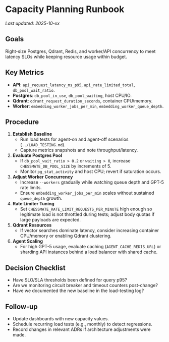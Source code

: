 # Capacity Planning Runbook

_Last updated: 2025-10-xx_

## Goals
Right-size Postgres, Qdrant, Redis, and worker/API concurrency to meet latency SLOs while keeping resource usage within budget.

## Key Metrics
- **API**: `api_request_latency_ms_p95`, `api_rate_limited_total`, `db_pool_wait_ratio`.
- **Postgres**: `db_pool_in_use`, `db_pool_waiting`, host CPU/IO.
- **Qdrant**: `qdrant_request_duration_seconds`, container CPU/memory.
- **Worker**: `embedding_worker_jobs_per_min`, `embedding_worker_queue_depth`.

## Procedure
1. **Establish Baseline**
   - Run load tests for agent-on and agent-off scenarios (`../LOAD_TESTING.md`).
   - Capture metrics snapshots and note throughput/latency.
2. **Evaluate Postgres Pool**
   - If `db_pool_wait_ratio > 0.2` or `waiting > 0`, increase `CHESSMATE_DB_POOL_SIZE` by increments of 5.
   - Monitor `pg_stat_activity` and host CPU; revert if saturation occurs.
3. **Adjust Worker Concurrency**
   - Increase `--workers` gradually while watching queue depth and GPT-5 rate limits.
   - Ensure `embedding_worker_jobs_per_min` scales without sustained `queue_depth` growth.
4. **Rate Limiter Tuning**
   - Set `CHESSMATE_RATE_LIMIT_REQUESTS_PER_MINUTE` high enough so legitimate load is not throttled during tests; adjust body quotas if large payloads are expected.
5. **Qdrant Resources**
   - If vector searches dominate latency, consider increasing container CPU/memory or enabling Qdrant clustering.
6. **Agent Scaling**
   - For high GPT-5 usage, evaluate caching (`AGENT_CACHE_REDIS_URL`) or sharding API instances behind a load balancer with shared cache.

## Decision Checklist
- Have SLO/SLA thresholds been defined for query p95?
- Are we monitoring circuit breaker and timeout counters post-change?
- Have we documented the new baseline in the load-testing log?

## Follow-up
- Update dashboards with new capacity values.
- Schedule recurring load tests (e.g., monthly) to detect regressions.
- Record changes in relevant ADRs if architecture adjustments were made.
